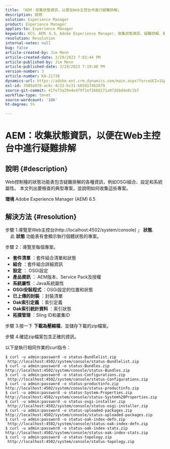```yaml
---
title: 「AEM：收集狀態資訊，以便在Web主控台中進行疑難排解」
description: 說明
solution: Experience Manager
product: Experience Manager
applies-to: Experience Manager
keywords: KCS、AEM、6.5、Adobe Experience Manager、收集狀態資訊、疑難排解、網頁主控台、操作說明
resolution: Resolution
internal-notes: null
bug: false
article-created-by: Jim Menn
article-created-date: 3/29/2023 7:03:44 PM
article-published-by: Jim Menn
article-published-date: 3/29/2023 7:19:40 PM
version-number: 3
article-number: KA-21738
dynamics-url: https://adobe-ent.crm.dynamics.com/main.aspx?forceUCI=1&pagetype=entityrecord&etn=knowledgearticle&id=13fb7368-64ce-ed11-b597-6045bd006793
exl-id: 3989a978-acbc-4c22-bc31-b6591f4b2079
source-git-commit: 41fe73a29e4e479f1ef3668171a9726bd4e8c1b7
workflow-type: tm+mt
source-wordcount: '186'
ht-degree: 5%

---
```


# AEM：收集狀態資訊，以便在Web主控台中進行疑難排解

## 說明 {#description}


Web控制檯的狀態功能表包含疑難排解的各種資訊，例如OSGi組合、設定和系統屬性。
本文列出要檢查的典型專案，並說明如何收集這些專案。

<b>環境</b>
Adobe Experience Manager (AEM) 6.5


## 解決方法 {#resolution}


步驟 1.導覽至Web主控台(http://localhost:4502/system/console) 」 <b>狀態</b>.
            此 <b>狀態</b> 功能表有會顯示執行個體狀態的專案。

步驟 2：導覽至每個專案。

- <b>套件清單</b> ：套件組合清單和狀態
- <b>組合</b> ：套件組合詳細資訊
- <b>設定</b> ： OSGi設定
- <b>產品資訊</b> ： AEM版本、Service Pack及授權
- <b>系統屬性</b> ：Java系統屬性
- <b>OSGi安裝程式 </b>：OSGi設定的位置和狀態
- <b>已上傳的封裝</b> ：封裝清單
- <b>Oak索引定義</b> ：索引定義
- <b>Oak索引統計資料</b> ：索引狀態
- <b>拓撲管理</b> ：Sling ID和叢集ID


步驟 3.按一下 <b>下載為壓縮檔</b>，並儲存下載的zip檔案。

步驟 4.確認zip檔案包含正確的資訊。

以下是執行相同作業的curl指令：


```
$ curl -u admin:password -o status-Bundlelist.zip        http://localhost:4502/system/console/status-Bundlelist.zip
$ curl -u admin:password -o status-Bundles.zip           http://localhost:4502/system/console/status-Bundles.zip
$ curl -u admin:password -o status-Configurations.zip    http://localhost:4502/system/console/status-Configurations.zip
$ curl -u admin:password -o status-productinfo.zip       http://localhost:4502/system/console/status-productinfo.zip
$ curl -u admin:password -o status-System-Properties.zip http://localhost:4502/system/console/status-System%20Properties.zip
$ curl -u admin:password -o status-osgi-installer.zip    http://localhost:4502/system/console/status-osgi-installer.zip
$ curl -u admin:password -o status-uploaded-packages.zip http://localhost:4502/system/console/status-uploaded-packages.zip
$ curl -u admin:password -o status-oak-index-defn.zip    http://localhost:4502/system/console/status-oak-index-defn.zip
$ curl -u admin:password -o status-oak-index-stats.zip   http://localhost:4502/system/console/status-oak-index-stats.zip
$ curl -u admin:password -o status-topology.zip          http://localhost:4502/system/console/status-topology.zip
```
